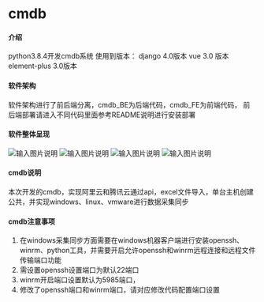 # cmdb

#### 介绍
python3.8.4开发cmdb系统
使用到版本：
    django 4.0版本
    vue 3.0 版本
    element-plus 3.0版本

#### 软件架构
软件架构进行了前后端分离，cmdb_BE为后端代码，cmdb_FE为前端代码，
前后端部署请进入不同代码里面参考README说明进行安装部署

#### 软件整体呈现
![输入图片说明](https://foruda.gitee.com/images/1675066934488544421/3a20af8e_4875258.jpeg "QQ20230130-162009.jpg")
![输入图片说明](https://foruda.gitee.com/images/1675066911730886204/7e27d966_4875258.jpeg "QQ20230130-162027.jpg")
![输入图片说明](https://foruda.gitee.com/images/1675066894214235946/3bfc4031_4875258.jpeg "QQ20230130-162043.jpg")
![输入图片说明](https://foruda.gitee.com/images/1675066876252224072/bd8d8b59_4875258.jpeg "QQ20230130-162058.jpg")


#### cmdb说明
本次开发的cmdb，实现阿里云和腾讯云通过api，excel文件导入，单台主机创建公共，并实现windows、linux、vmware进行数据采集同步



#### cmdb注意事项

1. 在windows采集同步方面需要在windows机器客户端进行安装openssh、winrm、python工具，并需要开启允许openssh和winrm远程连接和远程文件传输端口功能
2. 需设置openssh设置端口为默认22端口
3. winrm开启端口设置默认为5985端口，
4. 修改了openssh端口和winrm端口，请对应修改代码配置端口设置
